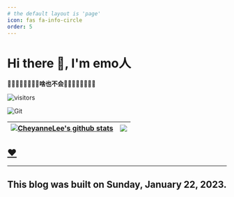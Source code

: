 ```yaml
---
# the default layout is 'page'
icon: fas fa-info-circle
order: 5
---
```

<!-- 

> Add Markdown syntax content to file `_tabs/about.md`{: .filepath } and it will show up on this page.
> {: .prompt-tip }
>
>  -->
# Hi there 👋, I'm emo人

<!--
**Moqixis/Moqixis** is a ✨ _special_ ✨ repository because its `README.md` (this file) appears on your GitHub profile.

Here are some ideas to get you started:

- 🔭 I’m currently working on ...
- 🌱 I’m currently learning ...
- 👯 I’m looking to collaborate on ...
- 🤔 I’m looking for help with ...
- 💬 Ask me about ...
- 📫 How to reach me: ...
- 😄 Pronouns: ...
- ⚡ Fun fact: ...
-->

**💙🧡💛💚💜🤎🖤🤍啥也不会🤍🖤🤎💜💚💛🧡💙**

![visitors](https://visitor-badge.glitch.me/badge?page_id=CheyanneLee.CheyanneLee&left_color=green&right_color=red)

![Git](https://img.shields.io/badge/-Git-F05032?style=flat-square&logo=git&logoColor=white)

| <a href="https://github.com/Moqixis/github-readme-stats"><img align="center" src="https://github-readme-stats.vercel.app/api?username=Moqixis&show_icons=true&include_all_commits=true&theme=buefy&hide_border=true" alt="CheyanneLee's github stats" /></a> | <a href="https://github.com/Moqixis/github-readme-stats"><img align="center" src="https://github-readme-stats.vercel.app/api/top-langs/?username=Moqixis&layout=compact&theme=buefy&hide_border=true" /></a> |
| ------------------------------------------------------------ | ------------------------------------------------------------ |




## [❤️](https://xuyanshi.github.io)


---


## This blog was built on Sunday, January 22, 2023.
